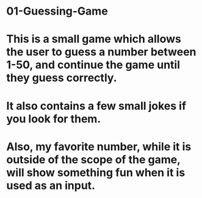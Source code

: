 # 01-Guessing-Game
# This is a small game which allows the user to guess a number between 1-50, and continue the game until they guess correctly.
# It also contains a few small jokes if you look for them.
# Also, my favorite number, while it is outside of the scope of the game, will show something fun when it is used as an input.